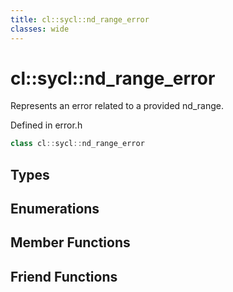```yaml
---
title: cl::sycl::nd_range_error
classes: wide
---
```

# cl::sycl::nd_range_error

Represents an error related to a provided nd_range. 

Defined in error.h

```cpp
class cl::sycl::nd_range_error
```

## Types

## Enumerations

## Member Functions


## Friend Functions

